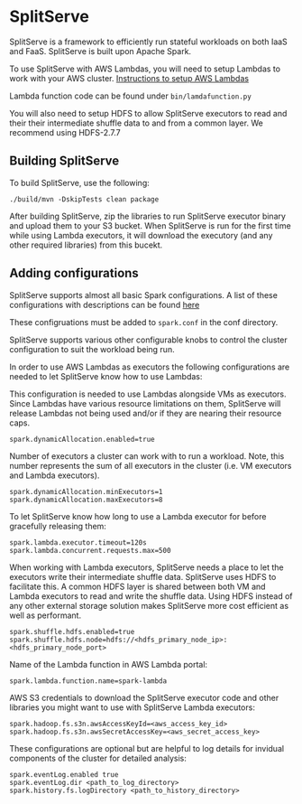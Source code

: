 # SplitServe

SplitServe is a framework to efficiently run stateful workloads on
both IaaS and FaaS. 
SplitServe is built upon Apache Spark.

To use SplitServe with AWS Lambdas, you will need to setup Lambdas
to work with your AWS cluster.
[Instructions to setup AWS Lambdas](https://docs.google.com/document/d/1ZheYDby7ZeJ69THJVyR3gNsFNLVbb3whUfaG8mYS-iE/edit?usp=sharing)

Lambda function code can be found under `bin/lamdafunction.py`

You will also need to setup HDFS to allow SplitServe executors
to read and their their intermediate shuffle data to and from a
common layer. We recommend using HDFS-2.7.7

## Building SplitServe
To build SplitServe, use the following:
```
./build/mvn -DskipTests clean package
```

After building SplitServe, zip the libraries to run SplitServe
executor binary and upload them to your S3 bucket. When SplitServe
is run for the first time while using Lambda executors, it will
download the executory (and any other required libraries) from this
bucekt.

## Adding configurations
SplitServe supports almost all basic Spark configurations.
A list of these configurations with descriptions can be
found [here](https://spark.apache.org/docs/2.1.0/configuration.html)

These configruations must be added to `spark.conf` in the conf
directory.

SplitServe supports various other configurable knobs to control
the cluster configuration to suit the workload being run.

In order to use AWS Lambdas as executors the following configurations
are needed to let SplitServe know how to use Lambdas:

This configuration is needed to use Lambdas alongside VMs as executors.
Since Lambdas have various resource limitations on them, SplitServe
will release Lambdas not being used and/or if they are nearing their
resource caps.

```
spark.dynamicAllocation.enabled=true
```

Number of executors a cluster can work with to run a workload.
Note, this number represents the sum of all executors in the cluster
(i.e. VM executors and Lambda executors).

```
spark.dynamicAllocation.minExecutors=1
spark.dynamicAllocation.maxExecutors=8
```

To let SplitServe know how long to use a Lambda executor for before
gracefully releasing them:

```
spark.lambda.executor.timeout=120s
spark.lambda.concurrent.requests.max=500
```


When working with Lambda executors, SplitServe needs a place to
let the executors write their intermediate shuffle data. SplitServe
uses HDFS to facilitate this. A common HDFS layer is shared between
both VM and Lambda executors to read and write the shuffle data.
Using HDFS instead of any other external storage solution makes
SplitServe more cost efficient as well as performant.

```
spark.shuffle.hdfs.enabled=true
spark.shuffle.hdfs.node=hdfs://<hdfs_primary_node_ip>:<hdfs_primary_node_port>
```

Name of the Lambda function in AWS Lambda portal:

```
spark.lambda.function.name=spark-lambda
```

AWS S3 credentials to download the SplitServe executor code and other
libraries you might want to use with SplitServe Lambda executors:

```
spark.hadoop.fs.s3n.awsAccessKeyId=<aws_access_key_id>
spark.hadoop.fs.s3n.awsSecretAccessKey=<aws_secret_access_key>
```

These configurations are optional but are helpful to log details for
invidual components of the cluster for detailed analysis:

```
spark.eventLog.enabled true
spark.eventLog.dir <path_to_log_directory>
spark.history.fs.logDirectory <path_to_history_directory>
```

